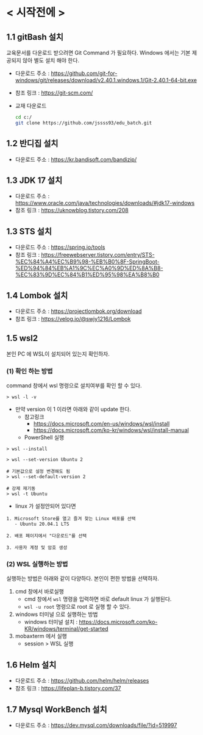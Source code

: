 # < 시작전에 >

## 1.1 gitBash 설치

교육문서를 다운로드 받으려면 Git Command 가 필요하다. Windows 에서는 기본 제공되지 않아 별도 설치 해야 한다.

- 다운로드 주소 : https://github.com/git-for-windows/git/releases/download/v2.40.1.windows.1/Git-2.40.1-64-bit.exe

- 참조 링크 : https://git-scm.com/

- 교재 다운로드
  ```bash
  cd c:/
  git clone https://github.com/jssss93/edu_batch.git
  ```

  

## 1.2 반디집 설치

- 다운로드 주소 : https://kr.bandisoft.com/bandizip/



## 1.3 JDK 17 설치

- 다운로드 주소 : https://www.oracle.com/java/technologies/downloads/#jdk17-windows
- 참조 링크 : https://uknowblog.tistory.com/208



## 1.3 STS 설치

- 다운로드 주소 : https://spring.io/tools
- 참조 링크 : https://freewebserver.tistory.com/entry/STS-%EC%84%A4%EC%B9%98-%EB%B0%8F-SpringBoot-%ED%94%84%EB%A1%9C%EC%A0%9D%ED%8A%B8-%EC%83%9D%EC%84%B1%ED%95%98%EA%B8%B0



## 1.4 Lombok 설치

- 다운로드 주소 : https://projectlombok.org/download
- 참조 링크 : https://velog.io/@swjy1216/Lombok



## 1.5 wsl2

본인 PC 에 WSL이 설치되어 있는지 확인하자.

### (1) 확인 하는 방법

command 창에서 wsl 명령으로 설치여부를 확인 할 수 있다.

```
> wsl -l -v 
```



- 만약 version 이 1 이라면 아래와 같이 update 한다.
  - 참고링크
    - https://docs.microsoft.com/en-us/windows/wsl/install
    - https://docs.microsoft.com/ko-kr/windows/wsl/install-manual
  - PowerShell 실행

```
> wsl --install

> wsl --set-version Ubuntu 2

# 기본값으로 설정 변경해도 됨
> wsl --set-default-version 2

# 강제 재기동
> wsl -t Ubuntu
```



- linux 가 설정안되어 있다면

```
1. Microsoft Store를 열고 즐겨 찾는 Linux 배포를 선택
   - Ubuntu 20.04.1 LTS

2. 배포 페이지에서 "다운로드"를 선택

3. 사용자 계정 및 암호 생성
```



### (2) WSL 실행하는 방법

실행하는 방법은 아래와 같이 다양하다. 본인이 편한 방법을 선택하자.

1. cmd 창에서 바로실행
   - cmd 창에서 `wsl` 명령을 입력하면 바로 default linux 가 실행된다.
   - `wsl -u root` 명령으로 root 로 실행 할 수 있다.
2. windows 터미널 으로 실행하는 방법
   - windows 터미널 설치 : https://docs.microsoft.com/ko-KR/windows/terminal/get-started
3. mobaxterm 에서 실행
   - session > WSL 실행



## 1.6 Helm 설치

- 다운로드 주소 : https://github.com/helm/helm/releases
- 참조 링크 : https://lifeplan-b.tistory.com/37



## 1.7 Mysql WorkBench 설치

- 다운로드 주소 : https://dev.mysql.com/downloads/file/?id=519997